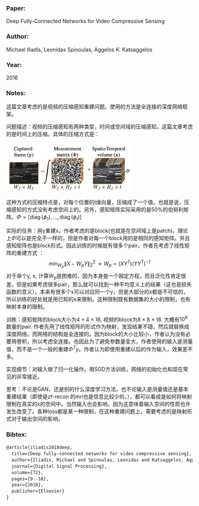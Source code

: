 ### Paper:

Deep Fully-Connected Networks for Video Compressive Sensing

### Author:

Michael Iliadis, Leonidas Spinoulas, Aggelos K. Katsaggelos

### Year:

2016

### Notes:

这篇文章考虑的是视频的压缩感知重建问题。使用的方法是全连接的深度网络框架。

问题描述：视频的压缩感知有两种类型，时间或空间域的压缩感知，这篇文章考虑的是时间上的压缩。具体的压缩方式是：

<img src="https://raw.githubusercontent.com/Theodore-PKU/pictures/master/%E6%88%AA%E5%B1%8F2019-12-05%E4%B8%8B%E5%8D%884.35.48.png" style="zoom: 33%;" />

这种方式的压缩特点是，对每个位置的t维向量，压缩成了一个值。也就是说，压缩感知的方式没有考虑空间上的。另外，感知矩阵实际采用的是50%的伯努利矩阵。$\Phi=\left[\operatorname{diag}\left(\phi_{1}\right), \ldots, \operatorname{diag}\left(\phi_{t}\right)\right]$

实际的任务：用y重建x。作者考虑的是block(也就是在空间域上是patch)。理论上$\Phi$可以是完全不一样的，但是作者对每一个block用的是相同的感知矩阵。并且感知矩阵也是block形式。因此训练的时候就有很多个pair。作者先考虑了线性矩阵的重建方式 ：
$$
\min _{W_{p}}\left\|X-W_{p} Y\right\|_{2}^{2} \rightarrow W_{p}=\left(X Y^{T}\right)\left(Y Y^{T}\right)^{-1}
$$
对于单个y, x, 计算$W_p$是困难的，因为本身是一个超定方程。而且泛化性肯定很差。但是如果考虑很多pair，那么就可以找到一种平均意义上的结果（这也是损失函数的意义）。本来有很多个x可以对应同一个y，但是大部分的x都是不可信的，所以训练的好处就是用已知的x来限制。这种限制既有数据集的大小的限制，也有映射本身的限制。

训练：感知矩阵的block大小为$4\times4\times16$, 视频的block为$8\times8\times16$. 大概有$10^6$数量的pair. 作者先用了线性矩阵的形式作为映射，发现结果不错，然后就替换成深度网络。而网络的结构是全连接的。因为block的大小比较小，作者认为没有必要用卷积，所以考虑全连接。也因此为了避免参数量变大，作者使用的输入是测量值，而不是一个一般的重建$\Phi^Ty$。作者认为即使用重建以后的作为输入，效果差不多。

实现细节：对输入做了归一化操作。用SGD方法训练，网络的初始化也和现在常见的非常接近。

思考：不论是GAN，还是别的什么深度学习方法，也不论输入是测量值还是基本重建结果（即使是zf-recon 的mri也是信息比较少的，），都可以看成是如何将映射限制在真实的x的空间中。当然输入也会影响，因为这意味着输入空间的性质也许发生改变了。各种loss都是某一种限制，在这种重建问题上，需要考虑的是映射形式对于输出空间的影响。

### Bibtex:

```latex
@article{iliadis2018deep,
  title={Deep fully-connected networks for video compressive sensing},
  author={Iliadis, Michael and Spinoulas, Leonidas and Katsaggelos, Aggelos K},
  journal={Digital Signal Processing},
  volume={72},
  pages={9--18},
  year={2018},
  publisher={Elsevier}
}
```

